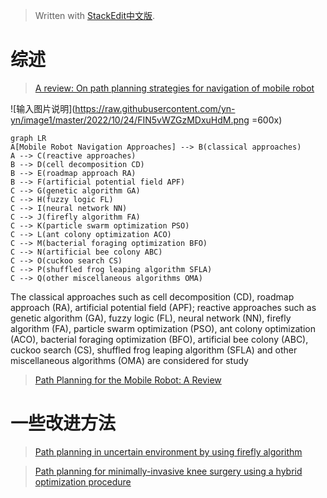 


> Written with [StackEdit中文版](https://stackedit.cn/).

# 综述
 > [A review: On path planning strategies for navigation of mobile robot](https://www.sciencedirect.com/science/article/pii/S2214914718305130)

![输入图片说明](https://raw.githubusercontent.com/yn-yn/image1/master/2022/10/24/FIN5vWZGzMDxuHdM.png =600x)

```mermaid
graph LR
A[Mobile Robot Navigation Approaches] --> B(classical approaches)
A --> C(reactive approaches)
B --> D(cell decomposition CD)
B --> E(roadmap approach RA)
B --> F(artificial potential field APF)
C --> G(genetic algorithm GA)
C --> H(fuzzy logic FL)
C --> I(neural network NN)
C --> J(firefly algorithm FA)
C --> K(particle swarm optimization PSO)
C --> L(ant colony optimization ACO)
C --> M(bacterial foraging optimization BFO)
C --> N(artificial bee colony ABC)
C --> O(cuckoo search CS)
C --> P(shuffled frog leaping algorithm SFLA)
C --> Q(other miscellaneous algorithms OMA)

```

The classical approaches such as cell decomposition (CD), roadmap approach (RA), artificial potential field (APF); reactive approaches such as genetic algorithm (GA), fuzzy logic (FL), neural network (NN), firefly algorithm (FA), particle swarm optimization (PSO), ant colony optimization (ACO), bacterial foraging optimization (BFO), artificial bee colony (ABC), cuckoo search (CS), shuffled frog leaping algorithm (SFLA) and other miscellaneous algorithms (OMA) are considered for study


> [Path Planning for the Mobile Robot: A Review](https://www.mdpi.com/2073-8994/10/10/450)



# 一些改进方法
> [Path planning in uncertain environment by using firefly algorithm](https://www.sciencedirect.com/science/article/pii/S2214914718300333)

> [Path planning for minimally-invasive knee surgery using a hybrid optimization procedure](https://www.tandfonline.com/doi/abs/10.1080/10255842.2017.1423289)
<!--stackedit_data:
eyJoaXN0b3J5IjpbLTEzNzQxNDg1MDcsLTE1OTQ5NTU3MzMsMT
UwNjI0MTAyNF19
-->